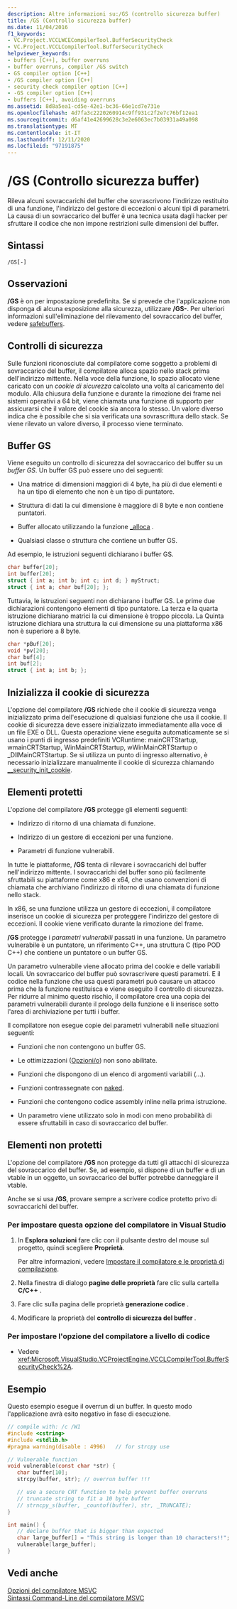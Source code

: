 ```yaml
---
description: Altre informazioni su:/GS (controllo sicurezza buffer)
title: /GS (Controllo sicurezza buffer)
ms.date: 11/04/2016
f1_keywords:
- VC.Project.VCCLWCECompilerTool.BufferSecurityCheck
- VC.Project.VCCLCompilerTool.BufferSecurityCheck
helpviewer_keywords:
- buffers [C++], buffer overruns
- buffer overruns, compiler /GS switch
- GS compiler option [C++]
- /GS compiler option [C++]
- security check compiler option [C++]
- -GS compiler option [C++]
- buffers [C++], avoiding overruns
ms.assetid: 8d8a5ea1-cd5e-42e1-bc36-66e1cd7e731e
ms.openlocfilehash: 4d7fa3c2220260914c9ff931c2f2e7c76bf12ea1
ms.sourcegitcommit: d6af41e42699628c3e2e6063ec7b03931a49a098
ms.translationtype: MT
ms.contentlocale: it-IT
ms.lasthandoff: 12/11/2020
ms.locfileid: "97191875"
---
```

# <a name="gs-buffer-security-check"></a>/GS (Controllo sicurezza buffer)

Rileva alcuni sovraccarichi del buffer che sovrascrivono l'indirizzo restituito di una funzione, l'indirizzo del gestore di eccezioni o alcuni tipi di parametri. La causa di un sovraccarico del buffer è una tecnica usata dagli hacker per sfruttare il codice che non impone restrizioni sulle dimensioni del buffer.

## <a name="syntax"></a>Sintassi

```
/GS[-]
```

## <a name="remarks"></a>Osservazioni

**/GS** è on per impostazione predefinita. Se si prevede che l'applicazione non disponga di alcuna esposizione alla sicurezza, utilizzare **/GS-**. Per ulteriori informazioni sull'eliminazione del rilevamento del sovraccarico del buffer, vedere [safebuffers](../../cpp/safebuffers.md).

## <a name="security-checks"></a>Controlli di sicurezza

Sulle funzioni riconosciute dal compilatore come soggetto a problemi di sovraccarico del buffer, il compilatore alloca spazio nello stack prima dell'indirizzo mittente. Nella voce della funzione, lo spazio allocato viene caricato con un *cookie di sicurezza* calcolato una volta al caricamento del modulo. Alla chiusura della funzione e durante la rimozione dei frame nei sistemi operativi a 64 bit, viene chiamata una funzione di supporto per assicurarsi che il valore del cookie sia ancora lo stesso. Un valore diverso indica che è possibile che si sia verificata una sovrascrittura dello stack. Se viene rilevato un valore diverso, il processo viene terminato.

## <a name="gs-buffers"></a>Buffer GS

Viene eseguito un controllo di sicurezza del sovraccarico del buffer su un *buffer GS*. Un buffer GS può essere uno dei seguenti:

- Una matrice di dimensioni maggiori di 4 byte, ha più di due elementi e ha un tipo di elemento che non è un tipo di puntatore.

- Struttura di dati la cui dimensione è maggiore di 8 byte e non contiene puntatori.

- Buffer allocato utilizzando la funzione [_alloca](../../c-runtime-library/reference/alloca.md) .

- Qualsiasi classe o struttura che contiene un buffer GS.

Ad esempio, le istruzioni seguenti dichiarano i buffer GS.

```cpp
char buffer[20];
int buffer[20];
struct { int a; int b; int c; int d; } myStruct;
struct { int a; char buf[20]; };
```

Tuttavia, le istruzioni seguenti non dichiarano i buffer GS. Le prime due dichiarazioni contengono elementi di tipo puntatore. La terza e la quarta istruzione dichiarano matrici la cui dimensione è troppo piccola. La Quinta istruzione dichiara una struttura la cui dimensione su una piattaforma x86 non è superiore a 8 byte.

```cpp
char *pBuf[20];
void *pv[20];
char buf[4];
int buf[2];
struct { int a; int b; };
```

## <a name="initialize-the-security-cookie"></a>Inizializza il cookie di sicurezza

L'opzione del compilatore **/GS** richiede che il cookie di sicurezza venga inizializzato prima dell'esecuzione di qualsiasi funzione che usa il cookie. Il cookie di sicurezza deve essere inizializzato immediatamente alla voce di un file EXE o DLL. Questa operazione viene eseguita automaticamente se si usano i punti di ingresso predefiniti VCRuntime: mainCRTStartup, wmainCRTStartup, WinMainCRTStartup, wWinMainCRTStartup o _DllMainCRTStartup. Se si utilizza un punto di ingresso alternativo, è necessario inizializzare manualmente il cookie di sicurezza chiamando [__security_init_cookie](../../c-runtime-library/reference/security-init-cookie.md).

## <a name="what-is-protected"></a>Elementi protetti

L'opzione del compilatore **/GS** protegge gli elementi seguenti:

- Indirizzo di ritorno di una chiamata di funzione.

- Indirizzo di un gestore di eccezioni per una funzione.

- Parametri di funzione vulnerabili.

In tutte le piattaforme, **/GS** tenta di rilevare i sovraccarichi del buffer nell'indirizzo mittente. I sovraccarichi del buffer sono più facilmente sfruttabili su piattaforme come x86 e x64, che usano convenzioni di chiamata che archiviano l'indirizzo di ritorno di una chiamata di funzione nello stack.

In x86, se una funzione utilizza un gestore di eccezioni, il compilatore inserisce un cookie di sicurezza per proteggere l'indirizzo del gestore di eccezioni. Il cookie viene verificato durante la rimozione del frame.

**/GS** protegge i *parametri vulnerabili* passati in una funzione. Un parametro vulnerabile è un puntatore, un riferimento C++, una struttura C (tipo POD C++) che contiene un puntatore o un buffer GS.

Un parametro vulnerabile viene allocato prima del cookie e delle variabili locali. Un sovraccarico del buffer può sovrascrivere questi parametri. E il codice nella funzione che usa questi parametri può causare un attacco prima che la funzione restituisca e viene eseguito il controllo di sicurezza. Per ridurre al minimo questo rischio, il compilatore crea una copia dei parametri vulnerabili durante il prologo della funzione e li inserisce sotto l'area di archiviazione per tutti i buffer.

Il compilatore non esegue copie dei parametri vulnerabili nelle situazioni seguenti:

- Funzioni che non contengono un buffer GS.

- Le ottimizzazioni ([Opzioni/o](o-options-optimize-code.md)) non sono abilitate.

- Funzioni che dispongono di un elenco di argomenti variabili (...).

- Funzioni contrassegnate con [naked](../../cpp/naked-cpp.md).

- Funzioni che contengono codice assembly inline nella prima istruzione.

- Un parametro viene utilizzato solo in modi con meno probabilità di essere sfruttabili in caso di sovraccarico del buffer.

## <a name="what-is-not-protected"></a>Elementi non protetti

L'opzione del compilatore **/GS** non protegge da tutti gli attacchi di sicurezza del sovraccarico del buffer. Se, ad esempio, si dispone di un buffer e di un vtable in un oggetto, un sovraccarico del buffer potrebbe danneggiare il vtable.

Anche se si usa **/GS**, provare sempre a scrivere codice protetto privo di sovraccarichi del buffer.

### <a name="to-set-this-compiler-option-in-visual-studio"></a>Per impostare questa opzione del compilatore in Visual Studio

1. In **Esplora soluzioni** fare clic con il pulsante destro del mouse sul progetto, quindi scegliere **Proprietà**.

   Per altre informazioni, vedere [Impostare il compilatore e le proprietà di compilazione](../working-with-project-properties.md).

1. Nella finestra di dialogo **pagine delle proprietà** fare clic sulla cartella **C/C++** .

1. Fare clic sulla pagina delle proprietà **generazione codice** .

1. Modificare la proprietà del **controllo di sicurezza del buffer** .

### <a name="to-set-this-compiler-option-programmatically"></a>Per impostare l'opzione del compilatore a livello di codice

- Vedere <xref:Microsoft.VisualStudio.VCProjectEngine.VCCLCompilerTool.BufferSecurityCheck%2A>.

## <a name="example"></a>Esempio

Questo esempio esegue il overrun di un buffer. In questo modo l'applicazione avrà esito negativo in fase di esecuzione.

```C
// compile with: /c /W1
#include <cstring>
#include <stdlib.h>
#pragma warning(disable : 4996)   // for strcpy use

// Vulnerable function
void vulnerable(const char *str) {
   char buffer[10];
   strcpy(buffer, str); // overrun buffer !!!

   // use a secure CRT function to help prevent buffer overruns
   // truncate string to fit a 10 byte buffer
   // strncpy_s(buffer, _countof(buffer), str, _TRUNCATE);
}

int main() {
   // declare buffer that is bigger than expected
   char large_buffer[] = "This string is longer than 10 characters!!";
   vulnerable(large_buffer);
}
```

## <a name="see-also"></a>Vedi anche

[Opzioni del compilatore MSVC](compiler-options.md)<br/>
[Sintassi Command-Line del compilatore MSVC](compiler-command-line-syntax.md)
